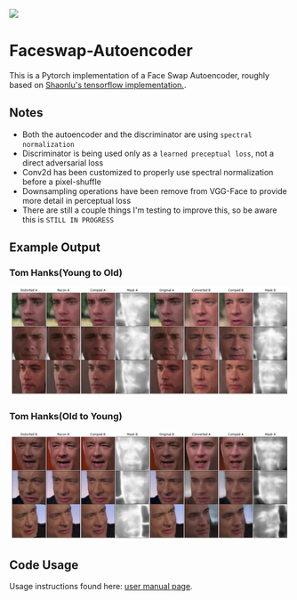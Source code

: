 ![](examples/example_video.gif)
# Faceswap-Autoencoder

This is a Pytorch implementation of a Face Swap Autoencoder, roughly based on  [Shaonlu's tensorflow implementation.](https://github.com/shaoanlu/faceswap-GAN). 

## Notes

- Both the autoencoder and the discriminator are using `spectral normalization`
- Discriminator is being used only as a `learned preceptual loss`, not a direct adversarial loss
- Conv2d has been customized to properly use spectral normalization before a pixel-shuffle
- Downsampling operations have been remove from VGG-Face to provide more detail in perceptual loss
- There are still a couple things I'm testing to improve this, so be aware this is `STILL IN PROGRESS`

## Example Output
### Tom Hanks(Young to Old)
![](examples/b_to_a.png)
### Tom Hanks(Old to Young)
![](examples/a_to_b.png)


## Code Usage
Usage instructions found here: [user manual page](USAGE.md).




